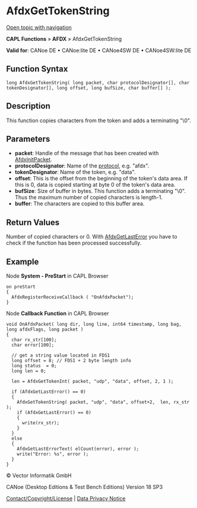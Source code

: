 # AfdxGetTokenString

[Open topic with navigation](../../../../../CANoeDEFamily.htm#Topics/CAPLFunctions/ADFX/Functions/CAPLfunctionAfdxGetTokenString.md)

**CAPL Functions** » **AFDX** » AfdxGetTokenString

**Valid for**: CANoe DE • CANoe:lite DE • CANoe4SW DE • CANoe4SW:lite DE

## Function Syntax

```plaintext
long AfdxGetTokenString( long packet, char protocolDesignator[], char tokenDesignator[], long offset, long bufSize, char buffer[] );
```

## Description

This function copies characters from the token and adds a terminating "\0".

## Parameters

- **packet**: Handle of the message that has been created with [AfdxInitPacket](CAPLfunctionAfdxInitPacket.md).
- **protocolDesignator**: Name of the [protocol](../../../CANoeCANalyzer/AFDX/protocols/afdxProtocolsIntro.md), e.g. "afdx".
- **tokenDesignator**: Name of the token, e.g. "data".
- **offset**: This is the offset from the beginning of the token's data area. If this is 0, data is copied starting at byte 0 of the token's data area.
- **bufSize**: Size of buffer in bytes. This function adds a terminating "\0". Thus the maximum number of copied characters is length-1.
- **buffer**: The characters are copied to this buffer area.

## Return Values

Number of copied characters or 0. With [AfdxGetLastError](CAPLfunctionAfdxGetLastError.md) you have to check if the function has been processed successfully.

## Example

Node **System - PreStart** in CAPL Browser

```plaintext
on preStart
{
  AfdxRegisterReceiveCallback ( "OnAfdxPacket");
}
```

Node **Callback Function** in CAPL Browser

```plaintext
void OnAfdxPacket( long dir, long line, int64 timestamp, long bag, long afdxFlags, long packet )
{
  char rx_str[100];
  char error[100];

  // get a string value located in FDS1
  long offset = 8; // FDS1 + 2 byte length info
  long status  = 0;
  long len = 0;

  len = AfdxGetTokenInt( packet, "udp", "data", offset, 2, 1 );

  if (AfdxGetLastError() == 0)
  {
    AfdxGetTokenString( packet, "udp", "data", offset+2,  len, rx_str );
    if (AfdxGetLastError() == 0)
    {
      write(rx_str);
    }
  }
  else
  {
    AfdxGetLastErrorText( elCount(error), error );
    write("Error: %s", error );
  }
}
```

© Vector Informatik GmbH

CANoe (Desktop Editions & Test Bench Editions) Version 18 SP3

[Contact/Copyright/License](../../../Shared/ContactCopyrightLicense.md) | [Data Privacy Notice](https://www.vector.com/int/en/company/get-info/privacy-policy/)
